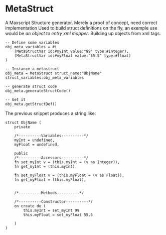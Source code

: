 # MetaStruct
A Maxscript Structure generator. Merely a proof of concept, need correct implementation
Used to build struct definitions on the fly, an exemple use would be *an object to entry xml mapper*. Building up objects from xml tags.

```maxscript
-- Define some variables
obj_meta_variables = #(   
	(MetaStructVar id:#myInt value:"99" type:#integer),
	(MetaStructVar id:#myFloat value:"55.5" type:#float)
)

-- Instance a metastruct
obj_meta = MetaStruct struct_name:"ObjName" struct_variables:obj_meta_variables

-- generate struct code
obj_meta.generateStructCode()

-- Get it
obj_meta.getStructDef()
```

The previous snippet produces a string like: 
```maxscript
struct ObjName (
	private

	/*----------Variables----------*/
	myInt = undefined,
	myFloat = undefined,

	public
	/*----------Accessors----------*/
	fn set_myInt v = (this.myInt = (v as Integer)),
	fn get_myInt = (this.myInt),

	fn set_myFloat v = (this.myFloat = (v as Float)),
	fn get_myFloat = (this.myFloat),


	/*----------Methods----------*/

	/*----------Constructor----------*/
	on create do ( 
		this.myInt = set_myInt 99
		this.myFloat = set_myFloat 55.5

	)
)
```
